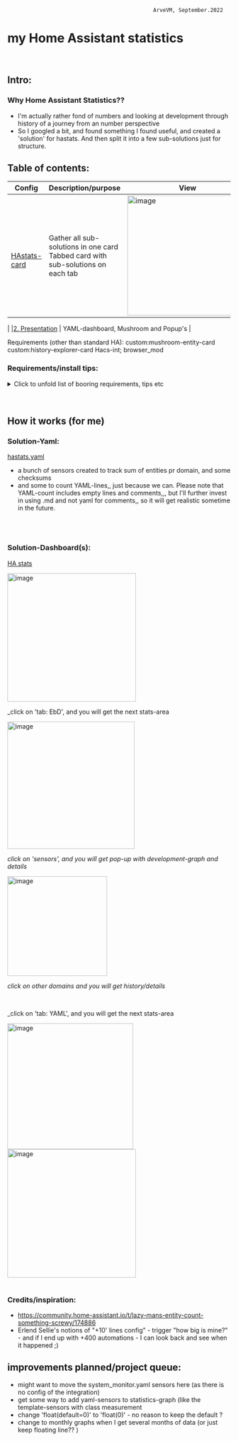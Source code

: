                                                   ArveVM, September.2022
# my Home Assistant statistics

<br />

## Intro:
### Why Home Assistant Statistics??  
- I'm actually rather fond of numbers and looking at development through history of a journey from an number perspective
- So I googled a bit, and found something I found useful, and created a 'solution' for hastats. And then split it into a few sub-solutions just for structure.

## Table of contents:
|Config   | Description/purpose                 |View   |
| --------| ----------------------------------- |-------- |
|<br /> [HAstats-card](https://github.com/ArveVM/HomeAssistantConfig4/edit/master/avm_yaml/dashboard/solutions/hastats_card.yaml)      |Gather all sub-solutions in one card   <br /> Tabbed card with sub-solutions on each tab|<img width="271" alt="image" src="https://user-images.githubusercontent.com/96014323/213887465-0f3017bd-b416-4d0b-be92-376090cc0039.png">|
|
|[2. Presentation](#2-presentation)     | YAML-dashboard, Mushroom and Popup's |


Requirements (other than standard HA):
custom:mushroom-entity-card
custom:history-explorer-card
Hacs-int; browser_mod

### Requirements/install tips:
<details>
  <summary> Click to unfold list of booring requirements, tips etc </summary>
  
  #### Functionality required (other than what is builtin in my version of HA):
  - HACS: browser mod - for popup-functionality (now updated to browser_mod v2)
  - HACS: custom:button-card
  - HACS: custom:auto-entities
  - HACS: history-explorer-card
  - HACS: tabbed-card
    
  #### Optional:
  - Dashboard:
    * yaml-dashboard (but you can copy dashboard-code to UI-dashboard/card 
  
  <br />
 
  #### To install you should:
  - first set up packages/solutions as specified elsewhere in my brilliant documentation. 
  - then copy the 'solutions.yaml'-file specified below into a folder where it will be loaded as part of packages at next restart
  - copy and insert code for card whereever suitable for your installation
  - redo/change to your naming standards  :)
  
  <br />
  
  #### template-editor test-code:
  (because HA-team is constantly adding new functionality/domains,, it is useful to get to check/verify that we actually got all configured with sensors,,,)
```ruby
_____________________________________________________________________
Stats of how many entities pr domain are in my HA-instance, by ArveVM


# check ONE specific domain:
   Automations =  {{ states.automation | count}}

# check ALL domain:
   {%- for domain in states | map(attribute='domain') | unique %}
   {{ domain ~ 's : ' ~ states[domain] | count }}
   {%- endfor %}
   {{ '  Total: ' ~ states | count }}     
```
  
  <br />

  #### Other info:
  nah,,
  
  
</details>

<br />
<br />

## How it works (for me)

### Solution-Yaml:
[hastats.yaml](hastats.yaml)
- a bunch of sensors created to track sum of entities pr domain, and some checksums
- and some to count YAML-lines,, just because we can. Please note that YAML-count includes empty lines and comments,,, but I'll further invest in using .md and not yaml for comments,, so it will get realistic sometime in the future.

<br />
<br />

### Solution-Dashboard(s):

[HA stats](https://github.com/ArveVM/HomeAssistantConfig4/blob/master/avm_yaml/dashboard/cards/hastats_card.yaml)

<img width="290" alt="image" src="https://user-images.githubusercontent.com/96014323/212763037-65024e79-de02-4fc2-a211-772464c05a5c.png">

_click on 'tab: EbD', and you will get the next stats-area

<img width="287" alt="image" src="https://user-images.githubusercontent.com/96014323/212763211-892299bb-b552-477e-a017-4f099764615b.png">

_click on 'sensors', and you will get pop-up with development-graph and details_

<img width="225" alt="image" src="https://user-images.githubusercontent.com/96014323/212763444-7ce08199-a52e-45c5-afd2-dd3c30e331af.png">

_click on other domains and you will get history/details_

<br />


_click on 'tab: YAML', and you will get the next stats-area

<img width="284" alt="image" src="https://user-images.githubusercontent.com/96014323/212763792-a8e898a8-2b7e-48e4-a377-168798827c8c.png">

<br />
<img width="290" alt="image" src="https://user-images.githubusercontent.com/96014323/212763881-7dc45256-7139-4f4c-8bcd-8947768b2139.png">

<br />
<br />

### Credits/inspiration:
- https://community.home-assistant.io/t/lazy-mans-entity-count-something-screwy/174886
- Erlend Sellie's notions of "+10' lines config" - trigger "how big is mine?" - and if I end up with +400 automations - I can look back and see when it happened ;)


## improvements planned/project queue:
- might want to move the system_monitor.yaml sensors here (as there is no config of the integration)
- get some way to add yaml-sensors to statistics-graph (like the template-sensors with class measurement
- change 'float(default=0)'  to 'float(0)'    - no reason to keep the default ?
- change to monthly graphs when I get several months of data   (or just keep floating line?? )
